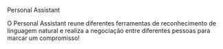 Personal Assistant

O Personal Assistant reune diferentes ferramentas 
de reconhecimento de linguagem natural e realiza a negociação
entre diferentes pessoas para marcar um compromisso!

